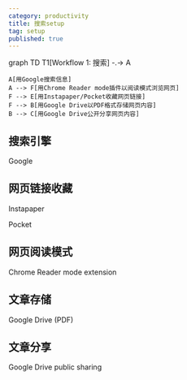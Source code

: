```yaml
---
category: productivity
title: 搜索setup
tag: setup
published: true
---
```


<div class="mermaid">
    graph TD
    T1[Workflow 1: 搜索] -.-> A

    A[用Google搜索信息]
    A --> F[用Chrome Reader mode插件以阅读模式浏览网页]
    F --> E[用Instapaper/Pocket收藏网页链接]
    F --> B[用Google Drive以PDF格式存储网页内容]
    B --> C[用Google Drive公开分享网页内容]
</div>

## 搜索引擎

Google

## 网页链接收藏

Instapaper

Pocket

## 网页阅读模式

Chrome Reader mode extension

## 文章存储

Google Drive (PDF)

## 文章分享

Google Drive public sharing
